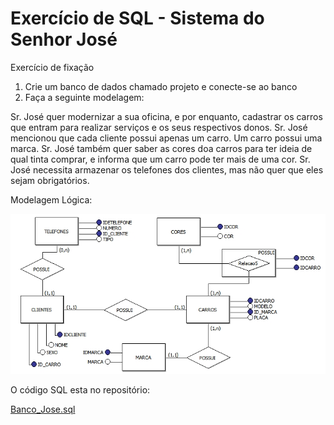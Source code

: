 # Exercício de SQL - Sistema do Senhor José

Exercício de fixação
1) Crie um banco de dados chamado projeto e conecte-se ao banco
2) Faça a seguinte modelagem:

Sr. José quer modernizar a sua oficina, e por enquanto, cadastrar os carros que entram para realizar serviços e os seus respectivos donos.
Sr. José mencionou que cada cliente possui apenas um carro. Um carro possui uma marca. Sr. José também quer saber as cores doa carros para 
ter ideia de qual tinta comprar, e informa que um carro pode ter mais de uma cor. Sr. José necessita armazenar os telefones dos clientes, 
mas não quer que eles sejam obrigatórios.


Modelagem Lógica:

  ![MODELO_JOSE](https://github.com/karendiz/ex_SQL/blob/main/MODELO_JOSE.jpg)
  
  
O código SQL esta no repositório:

[Banco_Jose.sql](https://github.com/karendiz/ex_SQL/blob/main/Banco_Jose.sql)
